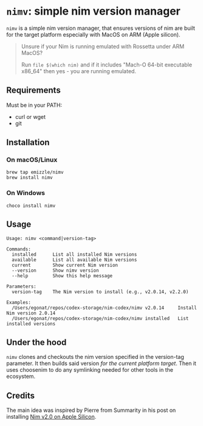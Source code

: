 # `nimv`: simple nim version manager

`nimv` is a simple nim version manager, that ensures versions of nim are built
for the target platform especially with MacOS on ARM (Apple silicon).

> Unsure if your Nim is running emulated with Rossetta under ARM MacOS?
>
> Run `file $(which nim)` and if it includes "Mach-O 64-bit executable x86_64" then yes - you are running emulated.

## Requirements

Must be in your PATH:
- curl or wget
- git

## Installation

### On macOS/Linux

```shell
brew tap emizzle/nimv
brew install nimv
```

### On Windows

```shell
choco install nimv
```

## Usage

```shell
Usage: nimv <command|version-tag>

Commands:
  installed      List all installed Nim versions
  available      List all available Nim versions
  current        Show current Nim version
  --version      Show nimv version
  --help         Show this help message

Parameters:
  version-tag    The Nim version to install (e.g., v2.0.14, v2.2.0)

Examples:
  /Users/egonat/repos/codex-storage/nim-codex/nimv v2.0.14     Install Nim version 2.0.14
  /Users/egonat/repos/codex-storage/nim-codex/nimv installed   List installed versions
```

## Under the hood

`nimv` clones and checkouts the nim version specified in the version-tag
parameter. It then builds said version *for the current platform target*. Then
it uses choosenim to do any symlinking needed for other tools in the ecosystem.

## Credits

The main idea was inspired by Pierre from Summarity in his post on installing
[Nim v2.0 on Apple Silicon](https://summarity.com/nim-2-m1).
